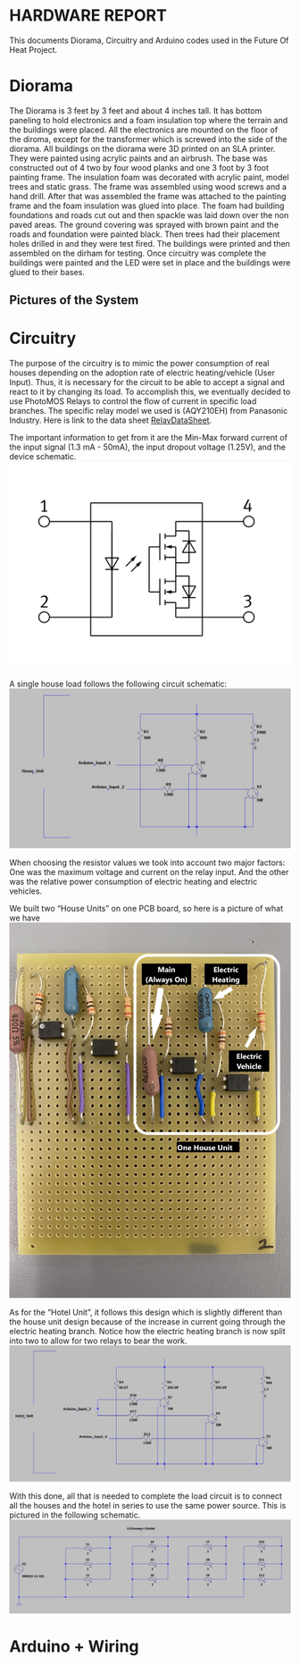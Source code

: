 # HARDWARE REPORT

This documents Diorama, Circuitry and Arduino codes used in the Future Of Heat Project.

# Diorama

The Diorama is 3 feet by 3 feet and about 4 inches tall. It has bottom paneling to hold electronics and a foam insulation top where the terrain and the buildings were placed. All the electronics are mounted on the floor of the diroma, except for the transformer
which is screwed into the side of the diorama. All buildings on the diorama were 3D printed on an SLA printer. They were painted using acrylic paints and an airbrush. The base was constructed out of 4 two by four wood planks and one 3 foot by 3 foot painting frame.
The insulation foam was decorated with acrylic paint, model trees and static grass. The frame was assembled using wood screws and a hand drill. After that was assembled the frame was attached to the painting frame and the foam insulation was glued into place.
The foam had building foundations and roads cut out and then spackle was laid down over the non paved areas. The ground covering was sprayed with brown paint and the roads and foundation were painted black. Then trees had their placement holes drilled in and they were test fired.
The buildings were printed and then assembled on the dirham for testing. Once circuitry was complete the buildings were painted and the LED were set in place and the buildings were glued to their bases.

## Pictures of the System

# Circuitry

The purpose of the circuitry is to mimic the power consumption of real houses depending on the adoption rate of electric heating/vehicle (User Input).
Thus, it is necessary for the circuit to be able to accept a signal and react to it by changing its load. To accomplish this, we eventually decided to
use PhotoMOS Relays to control the flow of current in specific load branches. The specific relay model we used is (AQY210EH) from Panasonic Industry.
Here is link to the data sheet [RelayDataSheet](/Resources/relay_datasheet.pdf).

The important information to get from it are the Min-Max forward current of the input signal (1.3 mA - 50mA), the input dropout voltage (1.25V), and the device schematic.
![RelaySchematic](/images/RelaySchematic.jpg)

A single house load follows the following circuit schematic:
![HouseLoadSchematic](/images/HouseLoadSchematic.JPG)

When choosing the resistor values we took into account two major factors: One was the maximum voltage and current on the relay input. And the other was the relative power consumption of electric heating and electric vehicles.

We built two “House Units” on one PCB board, so here is a picture of what we have
![1_2](/images/HouseLoadBoard.jpg)

As for the “Hotel Unit”, it follows this design which is slightly different than the house unit design because of the increase in current going through the electric heating branch. Notice how the electric heating branch is now split into two to allow for two relays to bear the work.
![HotelLoadSchematic](/images/HotelLoadSchematic.JPG)

With this done, all that is needed to complete the load circuit is to connect all the houses and the hotel in series to use the same power source. This is pictured in the following schematic.
![WholeCircuitSchematic](/images/WholeCircuitSchematic.JPG) 

# Arduino + Wiring